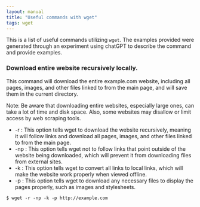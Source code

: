 ```yaml
---
layout: manual
title: "Useful commands with wget"
tags: wget
---
```


This is a list of useful commands utilizing `wget`. The examples provided were generated through an experiment using chatGPT to describe the command and provide examples.

### Download entire website recursively locally.

This command will download the entire example.com website, including all pages, images, and other files linked to from the main page, and will save them in the current directory.

Note: Be aware that downloading entire websites, especially large ones, can take a lot of time and disk space. Also, some websites may disallow or limit access by web scraping tools.

- -r : This option tells wget to download the website recursively, meaning it will follow links and download all pages, images, and other files linked to from the main page.
- -np : This option tells wget not to follow links that point outside of the website being downloaded, which will prevent it from downloading files from external sites.
- -k : This option tells wget to convert all links to local links, which will make the website work properly when viewed offline.
- -p : This option tells wget to download any necessary files to display the pages properly, such as images and stylesheets.

```
$ wget -r -np -k -p http://example.com
```